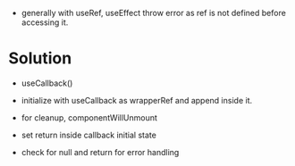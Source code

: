 - generally with useRef, useEffect throw error as ref is not defined before accessing it.

# Solution

- useCallback() 

- initialize with useCallback as wrapperRef and append inside it.
- for cleanup, componentWillUnmount
- set return inside callback initial state
- check for null and return for error handling
 